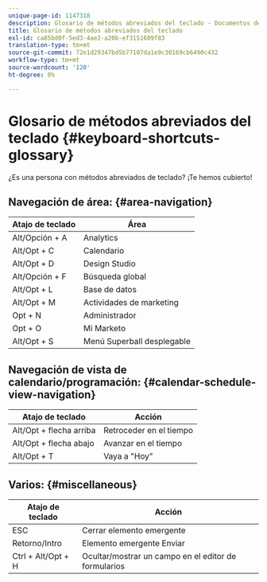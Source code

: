 ```yaml
---
unique-page-id: 1147318
description: Glosario de métodos abreviados del teclado - Documentos de Marketo - Documentación del producto
title: Glosario de métodos abreviados del teclado
exl-id: ca85bd0f-5ed3-4ae2-a20b-ef3151609f83
translation-type: tm+mt
source-git-commit: 72e1d29347bd5b77107da1e9c30169cb6490c432
workflow-type: tm+mt
source-wordcount: '120'
ht-degree: 0%

---
```


# Glosario de métodos abreviados del teclado {#keyboard-shortcuts-glossary}

¿Es una persona con métodos abreviados de teclado? ¡Te hemos cubierto!

## Navegación de área: {#area-navigation}

| Atajo de teclado | Área |
|---|---|
| Alt/Opción + A | Analytics |
| Alt/Opt + C | Calendario |
| Alt/Opt + D | Design Studio |
| Alt/Opción + F | Búsqueda global |
| Alt/Opt + L | Base de datos |
| Alt/Opt + M | Actividades de marketing |
| Opt + N | Administrador |
| Opt + O | Mi Marketo |
| Alt/Opt + S | Menú Superball desplegable |

## Navegación de vista de calendario/programación:  {#calendar-schedule-view-navigation}

| Atajo de teclado | Acción |
|---|---|
| Alt/Opt + flecha arriba | Retroceder en el tiempo |
| Alt/Opt + flecha abajo | Avanzar en el tiempo |
| Alt/Opt + T | Vaya a &quot;Hoy&quot; |

## Varios: {#miscellaneous}

| Atajo de teclado | Acción |
|---|---|
| ESC | Cerrar elemento emergente |
| Retorno/Intro | Elemento emergente Enviar |
| Ctrl + Alt/Opt + H | Ocultar/mostrar un campo en el editor de formularios |
